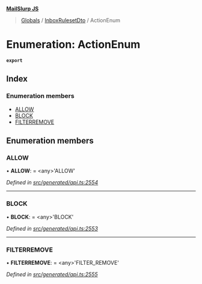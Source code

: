 **[MailSlurp JS](../README.md)**

> [Globals](../README.md) / [InboxRulesetDto](../modules/inboxrulesetdto.md) / ActionEnum

# Enumeration: ActionEnum

**`export`** 

## Index

### Enumeration members

* [ALLOW](inboxrulesetdto.actionenum.md#allow)
* [BLOCK](inboxrulesetdto.actionenum.md#block)
* [FILTERREMOVE](inboxrulesetdto.actionenum.md#filterremove)

## Enumeration members

### ALLOW

•  **ALLOW**:  = \<any>'ALLOW'

*Defined in [src/generated/api.ts:2554](https://github.com/mailslurp/mailslurp-client/blob/e4d4355/src/generated/api.ts#L2554)*

___

### BLOCK

•  **BLOCK**:  = \<any>'BLOCK'

*Defined in [src/generated/api.ts:2553](https://github.com/mailslurp/mailslurp-client/blob/e4d4355/src/generated/api.ts#L2553)*

___

### FILTERREMOVE

•  **FILTERREMOVE**:  = \<any>'FILTER\_REMOVE'

*Defined in [src/generated/api.ts:2555](https://github.com/mailslurp/mailslurp-client/blob/e4d4355/src/generated/api.ts#L2555)*
